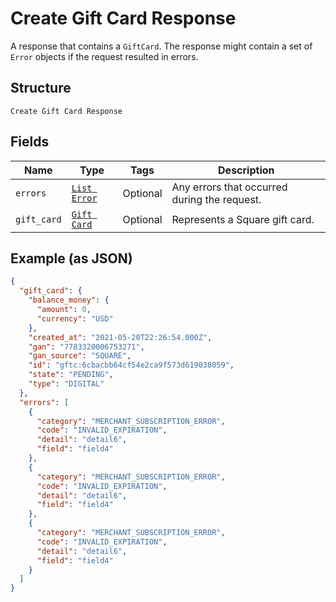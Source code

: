 
# Create Gift Card Response

A response that contains a `GiftCard`. The response might contain a set of `Error` objects if the request
resulted in errors.

## Structure

`Create Gift Card Response`

## Fields

| Name | Type | Tags | Description |
|  --- | --- | --- | --- |
| `errors` | [`List Error`](../../doc/models/error.md) | Optional | Any errors that occurred during the request. |
| `gift_card` | [`Gift Card`](../../doc/models/gift-card.md) | Optional | Represents a Square gift card. |

## Example (as JSON)

```json
{
  "gift_card": {
    "balance_money": {
      "amount": 0,
      "currency": "USD"
    },
    "created_at": "2021-05-20T22:26:54.000Z",
    "gan": "7783320006753271",
    "gan_source": "SQUARE",
    "id": "gftc:6cbacbb64cf54e2ca9f573d619038059",
    "state": "PENDING",
    "type": "DIGITAL"
  },
  "errors": [
    {
      "category": "MERCHANT_SUBSCRIPTION_ERROR",
      "code": "INVALID_EXPIRATION",
      "detail": "detail6",
      "field": "field4"
    },
    {
      "category": "MERCHANT_SUBSCRIPTION_ERROR",
      "code": "INVALID_EXPIRATION",
      "detail": "detail6",
      "field": "field4"
    },
    {
      "category": "MERCHANT_SUBSCRIPTION_ERROR",
      "code": "INVALID_EXPIRATION",
      "detail": "detail6",
      "field": "field4"
    }
  ]
}
```

